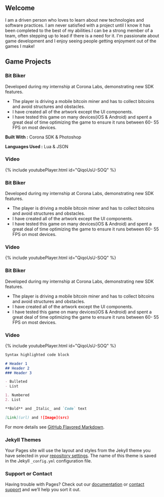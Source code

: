 ## Welcome


I am a driven person who loves to learn about new technologies and software practices. I am never satisfied with a project until I know it has been completed to the best of my abilities.I can be a strong member of a team, often stepping up to lead if there is a need for it. I'm passionate about game development and I enjoy seeing people getting enjoyment out of the games I make!


## Game Projects

### Bit Biker
Developed during my internship at Corona Labs, demonstrating new SDK features.

- The player is driving a mobile bitcoin miner and has to collect bitcoins and avoid structures and obstacles.
- I have created all of the artwork except the UI components. 
- I have tested this game on many devices(iOS & Android) and spent a great deal of time optimizing the game to ensure it runs between    60-         55 FPS on most devices.

**Built With :** Corona SDK & Photoshop

**Languages Used :** Lua & JSON

### Video
{% include youtubePlayer.html id="QiqoUsU-SOQ" %}


### Bit Biker
Developed during my internship at Corona Labs, demonstrating new SDK features.

- The player is driving a mobile bitcoin miner and has to collect bitcoins and avoid structures and obstacles.
- I have created all of the artwork except the UI components. 
- I have tested this game on many devices(iOS & Android) and spent a great deal of time optimizing the game to ensure it runs between    60-         55 FPS on most devices.


### Video
{% include youtubePlayer.html id="QiqoUsU-SOQ" %}


### Bit Biker
Developed during my internship at Corona Labs, demonstrating new SDK features.

- The player is driving a mobile bitcoin miner and has to collect bitcoins and avoid structures and obstacles.
- I have created all of the artwork except the UI components. 
- I have tested this game on many devices(iOS & Android) and spent a great deal of time optimizing the game to ensure it runs between    60-         55 FPS on most devices.


### Video
{% include youtubePlayer.html id="QiqoUsU-SOQ" %}









```markdown
Syntax highlighted code block

# Header 1
## Header 2
### Header 3

- Bulleted
- List

1. Numbered
2. List

**Bold** and _Italic_ and `Code` text

[Link](url) and ![Image](src)
```

For more details see [GitHub Flavored Markdown](https://guides.github.com/features/mastering-markdown/).

### Jekyll Themes

Your Pages site will use the layout and styles from the Jekyll theme you have selected in your [repository settings](https://github.com/Yedya/Porfolio/settings). The name of this theme is saved in the Jekyll `_config.yml` configuration file.

### Support or Contact

Having trouble with Pages? Check out our [documentation](https://help.github.com/categories/github-pages-basics/) or [contact support](https://github.com/contact) and we’ll help you sort it out.
